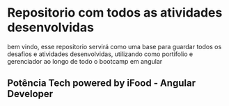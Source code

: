 
# Repositorio com todos as atividades desenvolvidas

bem vindo, esse repositorio servirá como uma base para guardar todos os desafios e atividades desenvolvidas, utilizando como portifolio e gerenciador ao longo de todo o bootcamp em angular

## Potência Tech powered by iFood - Angular Developer